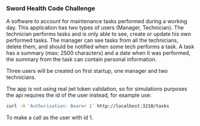 ### Sword Health Code Challenge

A software to account for maintenance tasks performed during a working day. This application has two types of users (Manager, Technician).
The technician performs tasks and is only able to see, create or update his own performed tasks.
The manager can see tasks from all the technicians, delete them, and should be notified when some tech performs a task.
A task has a summary (max: 2500 characters) and a date when it was performed, the summary from the task can contain personal information.

Three users will be created on first startup, one manager and
two technicians.

The app is not using real jwt token validation, so for simulations purposes
the api requires the id of the user instead, for example use:

```sh
curl -H 'Authorization: Bearer 1' http://localhost:3210/tasks
```

To make a call as the user with id 1.